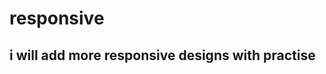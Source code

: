 # responsive
i will add more responsive designs with practise
----------------------------------------------------------

